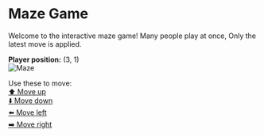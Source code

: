# Maze Game  
Welcome to the interactive maze game! Many people play at once, Only the latest move is applied.

**Player position:** (3, 1)  
![Maze](https://github-maze-game.vercel.app/images/pos_3_1.png?t=1760620689465)

Use these to move:  
[⬆️ Move up](https://github-maze-game.vercel.app/move/3_1_w)  
[⬇️ Move down](https://github-maze-game.vercel.app/move/3_1_s)  
[⬅️ Move left](https://github-maze-game.vercel.app/move/3_1_a)  
[➡️ Move right](https://github-maze-game.vercel.app/move/3_1_d)
